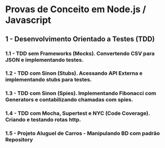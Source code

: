 # Provas de Conceito em Node.js / Javascript

## 1 - Desenvolvimento Orientado a Testes (TDD)

### 1.1 - TDD sem Frameworks (Mocks). Convertendo CSV para JSON e implementando testes.
### 1.2 - TDD com Sinon (Stubs). Acessando API Externa e implementando stubs para testes.
### 1.3 - TDD com Sinon (Spies). Implementando Fibonacci com Generators e contabilizando chamadas com spies.
### 1.4 - TDD com Mocha, Supertest e NYC (Code Coverage).  Criando e testando rotas http.
### 1.5 - Projeto Aluguel de Carros - Manipulando BD com padrão Repository
